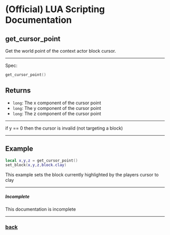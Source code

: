 
# (Official) LUA Scripting Documentation

## get_cursor_point

Get the world point of the context actor block cursor.

___

Spec:

```lua
get_cursor_point()
```

## Returns

- `long`: The x component of the cursor point
- `long`: The y component of the cursor point
- `long`: The z component of the cursor point

___

if y == 0 then the cursor is invalid (not targeting a block)

___

## Example

```lua
local x,y,z = get_cursor_point()
set_block(x,y,z,block.clay)
```

This example sets the block currently highlighted by the players cursor to clay

___

##### Incomplete

This documentation is incomplete

___

### [back](../getters)
